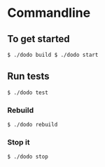 Commandline
===========

## To get started
`
$ ./dodo build
$ ./dodo start
`
## Run tests
`
$ ./dodo test
`

### Rebuild
`
$ ./dodo rebuild
`

### Stop it
`
$ ./dodo stop
`
